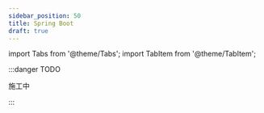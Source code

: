 ```yaml
---
sidebar_position: 50
title: Spring Boot
draft: true
---
```


import Tabs from '@theme/Tabs';
import TabItem from '@theme/TabItem';

:::danger TODO

施工中

:::

